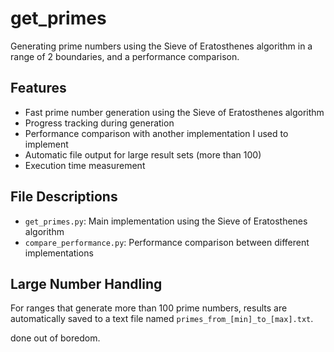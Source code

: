 # get_primes

Generating prime numbers using the Sieve of Eratosthenes algorithm in a range of 2 boundaries, and a performance comparison.

## Features

- Fast prime number generation using the Sieve of Eratosthenes algorithm
- Progress tracking during generation
- Performance comparison with another implementation I used to implement
- Automatic file output for large result sets (more than 100)
- Execution time measurement

## File Descriptions

- `get_primes.py`: Main implementation using the Sieve of Eratosthenes algorithm
- `compare_performance.py`: Performance comparison between different implementations

## Large Number Handling

For ranges that generate more than 100 prime numbers, results are automatically saved to a text file named `primes_from_[min]_to_[max].txt`.


done out of boredom.
